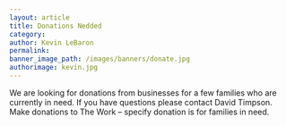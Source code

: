 ```yaml
---
layout: article
title: Donations Nedded
category:
author: Kevin LeBaron
permalink:
banner_image_path: /images/banners/donate.jpg
authorimage: kevin.jpg
---
```



We are looking for donations from businesses for a few families who are currently in need. If you have questions please contact David Timpson. Make donations to The Work – specify donation is for families in need.